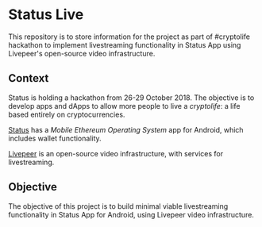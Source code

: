 # Status Live

This repository is to store information for the project as part of #cryptolife hackathon to implement livestreaming functionality in Status App using Livepeer's open-source video infrastructure.

## Context

Status is holding a hackathon from 26-29 October 2018. The objective is to develop apps and dApps to allow more people to live a _cryptolife_: a life based entirely on cryptocurrencies.

[Status](https://status.im/) has a _Mobile Ethereum Operating System_ app for Android, which includes wallet functionality.

[Livepeer](https://livepeer.org/) is an open-source video infrastructure, with services for livestreaming.

## Objective

The objective of this project is to build minimal viable livestreaming functionality in Status App for Android, using Livepeer video infrastructure.
